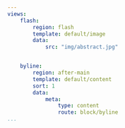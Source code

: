 ```yaml
---
views:
    flash:
        region: flash
        template: default/image
        data:
            src: "img/abstract.jpg"


    byline:
        region: after-main
        template: default/content
        sort: 1
        data:
            meta:
                type: content
                route: block/byline
...
```

